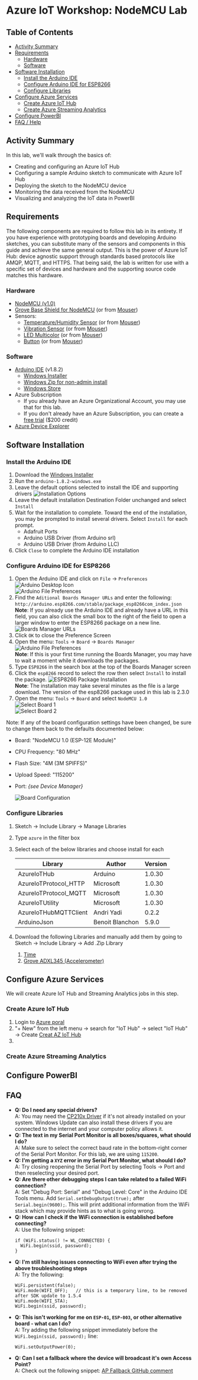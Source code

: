 # Azure IoT Workshop: NodeMCU Lab

## Table of Contents
* [Activity Summary](#activity-summary)
* [Requirements](#requirements)
  * [Hardware](#hardware)
  * [Software](#software)
* [Software Installation](#software-installation)
  * [Install the Arduino IDE](#install-the-arduino-ide)
  * [Configure Arduino IDE for ESP8266](#configure-arduino-ide-for-esp8266)
  * [Configure Libraries](#configure-libraries)
* [Configure Azure Services](#configure-azure-services)
  * [Create Azure IoT Hub](#create-azure-iot-hub)
  * [Create Azure Streaming Analytics](#create-azure-streaming-analytics)
* [Configure PowerBI](#configure-powerbi)  
* [FAQ / Help](#faq)

## Activity Summary

In this lab, we'll walk through the basics of: 
* Creating and configuring an Azure IoT Hub
* Configuring a sample Arduino sketch to communicate with Azure IoT Hub
* Deploying the sketch to the NodeMCU device
* Monitoring the data received from the NodeMCU
* Visualizing and analyzing the IoT data in PowerBI

## Requirements
The following components are required to follow this lab in its entirety. If you have experience with prototyping boards and developing Arduino sketches, you can substitute many of the sensors and components in this guide and achieve the same general output. This is the power of Azure IoT Hub: device agnostic support through standards based protocols like AMQP, MQTT, and HTTPS. That being said, the lab is written for use with a specific set of devices and hardware and the supporting source code matches this hardware.

### Hardware

* [NodeMCU (v1.0)](http://amzn.to/2qTRR2F)
* [Grove Base Shield for NodeMCU](http://amzn.to/2qTtH7E) (or from [Mouser](http://www.mouser.com/ProductDetail/Seeed-Studio/105020008/))
* Sensors: 
  * [Temperature/Humidity Sensor](http://amzn.to/2psBJnC) (or from [Mouser](http://www.mouser.com/ProductDetail/Seeed-Studio/101020074/))
  * [Vibration Sensor](http://amzn.to/2qTDpqN) (or from [Mouser](http://www.mouser.com/ProductDetail/Seeed-Studio/101020054/))
  * [LED Multicolor](http://amzn.to/2qTHSdP) (or from [Mouser](http://www.mouser.com/ProductDetail/Seeed-Studio/104030014/))
  * [Button](http://amzn.to/2pZvedb) (or from [Mouser](http://www.mouser.com/ProductDetail/Seeed-Studio/101020003/))

### Software

* [Arduino IDE](https://www.arduino.cc/en/Main/Software) (v1.8.2)
  * [Windows Installer](https://downloads.arduino.cc/arduino-1.8.2-windows.exe)
  * [Windows Zip for non-admin install](https://downloads.arduino.cc/arduino-1.8.2-windows.zip)
  * [Windows Store](https://www.microsoft.com/en-us/store/p/arduino-ide/9nblggh4rsd8)
* Azure Subscription
  * If you already have an Azure Organizational Account, you may use that for this lab.
  * If you don't already have an Azure Subscription, you can create a [free trial](https://azure.microsoft.com/en-us/free/) ($200 credit)
* [Azure Device Explorer](https://github.com/Azure/azure-iot-sdk-csharp/releases/download/2017-5-5/SetupDeviceExplorer.msi)


## Software Installation

### Install the Arduino IDE
1. Download the [Windows Installer](https://downloads.arduino.cc/arduino-1.8.2-windows.exe)
1. Run the `arduino-1.8.2-windows.exe`  
1. Leave the default options selected to install the IDE and supporting drivers
![Installation Options](/images/software_install/arduino-windows_install_options.png)
1. Leave the default installation Destination Folder unchanged and select `Install`  <!--![Installation Folder](/images/software_install/arduino-windows_install_folder.png)-->
1. Wait for the installation to complete. Toward the end of the installation, you may be prompted to install several drivers. Select `Install` for each prompt.  
    * Adafruit Ports  
    * Arduino USB Driver (from Arduino srl)  
    * Arduino USB Driver (from Arduino LLC)  <!--![Arduino USB Driver LLC](/images/software_install/driver_arduino_llc.png)-->
1. Click `Close` to complete the Arduino IDE installation  
  <!--![First Driver](/images/software_install/arduino-windows_finish.png)-->

### Configure Arduino IDE for ESP8266
1. Open the Arduino IDE and click on `File` → `Preferences`  
![Arduino Desktop Icon](/images/software_configuration/Arduino_Desktop_Icon.png)  
![Arduino File Preferences](/images/software_configuration/Arduino_File_Preferences_Annotated.png)
1. Find the `Aditional Boards Manager URLs` and enter the following:
`http://arduino.esp8266.com/stable/package_esp8266com_index.json`  
**Note**: If you already use the Arduino IDE and already have a URL in this field, you can also click the small box to the right of the field to open a larger window to enter the ESP8266 package on a new line.
![Boards Manager URLs](/images/software_configuration/Arduino_Preference_BM.png)
1. Click `OK` to close the Preference Screen
1. Open the menu: `Tools` → `Board` → `Boards Manager`  
![Arduino File Preferences](/images/software_configuration/Arduino_Boards_Manager.png)  
**Note**: If this is your first time running the Boards Manager, you may have to wait a moment while it downloads the packages.
1. Type `ESP8266` in the search box at the top of the Boards Manager screen
1. Click the `esp8266` record to select the row then select `Install` to install the package.
![ESP8266 Package Installation](/images/software_configuration/Board_Manager_ESP8266.png)  
**Note**: The installation may take several minutes as the file is a large download. The version of the esp8266 package used in this lab is 2.3.0
1. Open the menu: `Tools` → `Board` and select `NodeMCU 1.0`  
![Select Board 1](/images/software_configuration/board_selection1.png)  
![Select Board 2](/images/software_configuration/board_selection2.png)  

Note: If any of the board configuration settings have been changed, be sure to change them back to the defaults documented below:
* Board: "NodeMCU 1.0 (ESP-12E Module)"
* CPU Frequency: "80 MHz"
* Flash Size: "4M (3M SPIFFS)"
* Upload Speed: "115200"
* Port: *{see Device Manager}*  

  ![Board Configuration](/images/board_configuration/board_configuration.png)


### Configure Libraries

1. Sketch → Include Library → Manage Libraries
1. Type `azure` in the filter box
1. Select each of the below libraries and choose install for each

   | Library                | Author         | Version |
   |------------------------|----------------|---------|
   | AzureIoTHub            | Arduino        | 1.0.30  |
   | AzureIoTProtocol_HTTP  | Microsoft      | 1.0.30  |
   | AzureIoTProtocol_MQTT  | Microsoft      | 1.0.30  |
   | AzureIoTUtility        | Microsoft      | 1.0.30  |
   | AzureIoTHubMQTTClient  | Andri Yadi     | 0.2.2   |
   | ArduinoJson            | Benoit Blanchon| 5.9.0   |
1. Download the following Libraries and manually add them by going to Sketch → Include Library → Add .Zip Library
    1. [Time](https://github.com/PaulStoffregen/Time)
    1. [Grove ADXL345 (Accelerometer)](https://github.com/Seeed-Studio/Accelerometer_ADXL345)

## Configure Azure Services
We will create Azure IoT Hub and Streaming Analytics jobs in this step. 
   ### Create Azure IoT Hub
   1. Login to [Azure poral](https://portal.azure.com) 
   1. "+ New" from the left menu → search for "IoT Hub" → select "IoT Hub" → Create
   [Creat AZ IoT Hub](/images/Azure_configuration/Create_IoTHub.png)
   1. 
      
   ### Create Azure Streaming Analytics
  
## Configure PowerBI


## FAQ
* **Q: Do I need any special drivers?**  
  A: You may need the [CP210x Driver](https://www.silabs.com/products/development-tools/software/usb-to-uart-bridge-vcp-drivers) if it's not already installed on your system. Windows Update can also install these drivers if you are connected to the internet and your computer policy allows it.
* **Q: The text in my Serial Port Monitor is all boxes/squares, what should I do?**  
  A: Make sure to select the correct baud rate in the bottom-right corner of the Serial Port Monitor. For this lab, we are using `115200`.  
* **Q: I'm getting a `XYZ` error in my Serial Port Monitor, what should I do?**  
  A: Try closing reopening the Serial Port by selecting Tools → Port and then reselecting your desired port.  
* **Q: Are there other debugging steps I can take related to a failed WiFi connection?**  
  A: Set "Debug Port: Serial" and "Debug Level: Core" in the Arduino IDE Tools menu. Add `Serial.setDebugOutput(true);` after `Serial.begin(9600);`. This will print additional information from the WiFi stack which may provide hints as to what is going wrong.  
* **Q: How can I check if the WiFi connection is established before connecting?**  
  A: Use the following snippet:
  ```
  if (WiFi.status() != WL_CONNECTED) {
    WiFi.begin(ssid, password);
  }
  ```  
* **Q: I'm still having issues connecting to WiFi even after trying the above troubleshooting steps**  
  A: Try the following:
  ```
  WiFi.persistent(false);
  WiFi.mode(WIFI_OFF);   // this is a temporary line, to be removed after SDK update to 1.5.4
  WiFi.mode(WIFI_STA);
  WiFi.begin(ssid, password);
  ```  
* **Q: This isn't working for me on `ESP-01`, `ESP-003`, or other alternative board - what can I do?**  
  A: Try adding the following snippet immediately before the `WiFi.begin(ssid, password);` line:
  ```
  WiFi.setOutputPower(0);
  ```  
* **Q: Can I set a fallback where the device will broadcast it's own Access Point?**  
  A: Check out the following snippet: [AP Fallback GitHub comment](https://github.com/esp8266/Arduino/issues/2186#issuecomment-260182998)